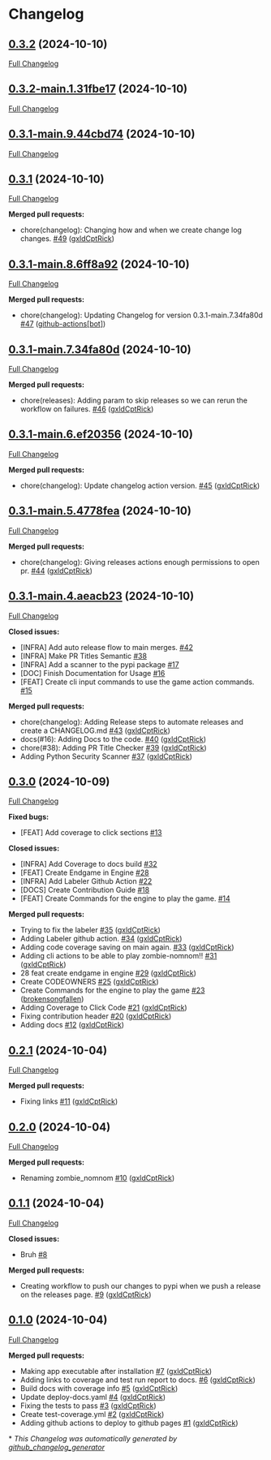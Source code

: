 # Changelog

## [0.3.2](https://github.com/Carrera-Dev-Consulting/zombie_nomnom/tree/0.3.2) (2024-10-10)

[Full Changelog](https://github.com/Carrera-Dev-Consulting/zombie_nomnom/compare/0.3.2-main.1.31fbe17...0.3.2)

## [0.3.2-main.1.31fbe17](https://github.com/Carrera-Dev-Consulting/zombie_nomnom/tree/0.3.2-main.1.31fbe17) (2024-10-10)

[Full Changelog](https://github.com/Carrera-Dev-Consulting/zombie_nomnom/compare/0.3.1-main.9.44cbd74...0.3.2-main.1.31fbe17)

## [0.3.1-main.9.44cbd74](https://github.com/Carrera-Dev-Consulting/zombie_nomnom/tree/0.3.1-main.9.44cbd74) (2024-10-10)

[Full Changelog](https://github.com/Carrera-Dev-Consulting/zombie_nomnom/compare/0.3.1...0.3.1-main.9.44cbd74)

## [0.3.1](https://github.com/Carrera-Dev-Consulting/zombie_nomnom/tree/0.3.1) (2024-10-10)

[Full Changelog](https://github.com/Carrera-Dev-Consulting/zombie_nomnom/compare/0.3.1-main.8.6ff8a92...0.3.1)

**Merged pull requests:**

- chore\(changelog\): Changing how and when we create change log changes. [\#49](https://github.com/Carrera-Dev-Consulting/zombie_nomnom/pull/49) ([gxldCptRick](https://github.com/gxldCptRick))

## [0.3.1-main.8.6ff8a92](https://github.com/Carrera-Dev-Consulting/zombie_nomnom/tree/0.3.1-main.8.6ff8a92) (2024-10-10)

[Full Changelog](https://github.com/Carrera-Dev-Consulting/zombie_nomnom/compare/0.3.1-main.7.34fa80d...0.3.1-main.8.6ff8a92)

**Merged pull requests:**

- chore\(changelog\): Updating Changelog for version 0.3.1-main.7.34fa80d [\#47](https://github.com/Carrera-Dev-Consulting/zombie_nomnom/pull/47) ([github-actions[bot]](https://github.com/apps/github-actions))

## [0.3.1-main.7.34fa80d](https://github.com/Carrera-Dev-Consulting/zombie_nomnom/tree/0.3.1-main.7.34fa80d) (2024-10-10)

[Full Changelog](https://github.com/Carrera-Dev-Consulting/zombie_nomnom/compare/0.3.1-main.6.ef20356...0.3.1-main.7.34fa80d)

**Merged pull requests:**

- chore\(releases\): Adding param to skip releases so we can rerun the workflow on failures. [\#46](https://github.com/Carrera-Dev-Consulting/zombie_nomnom/pull/46) ([gxldCptRick](https://github.com/gxldCptRick))

## [0.3.1-main.6.ef20356](https://github.com/Carrera-Dev-Consulting/zombie_nomnom/tree/0.3.1-main.6.ef20356) (2024-10-10)

[Full Changelog](https://github.com/Carrera-Dev-Consulting/zombie_nomnom/compare/0.3.1-main.5.4778fea...0.3.1-main.6.ef20356)

**Merged pull requests:**

- chore\(changelog\): Update changelog action version. [\#45](https://github.com/Carrera-Dev-Consulting/zombie_nomnom/pull/45) ([gxldCptRick](https://github.com/gxldCptRick))

## [0.3.1-main.5.4778fea](https://github.com/Carrera-Dev-Consulting/zombie_nomnom/tree/0.3.1-main.5.4778fea) (2024-10-10)

[Full Changelog](https://github.com/Carrera-Dev-Consulting/zombie_nomnom/compare/0.3.1-main.4.aeacb23...0.3.1-main.5.4778fea)

**Merged pull requests:**

- chore\(changelog\): Giving releases actions enough permissions to open pr. [\#44](https://github.com/Carrera-Dev-Consulting/zombie_nomnom/pull/44) ([gxldCptRick](https://github.com/gxldCptRick))

## [0.3.1-main.4.aeacb23](https://github.com/Carrera-Dev-Consulting/zombie_nomnom/tree/0.3.1-main.4.aeacb23) (2024-10-10)

[Full Changelog](https://github.com/Carrera-Dev-Consulting/zombie_nomnom/compare/0.3.0...0.3.1-main.4.aeacb23)

**Closed issues:**

- \[INFRA\] Add auto release flow to main merges. [\#42](https://github.com/Carrera-Dev-Consulting/zombie_nomnom/issues/42)
- \[INFRA\] Make PR Titles Semantic [\#38](https://github.com/Carrera-Dev-Consulting/zombie_nomnom/issues/38)
- \[INFRA\] Add a scanner to the pypi package [\#17](https://github.com/Carrera-Dev-Consulting/zombie_nomnom/issues/17)
- \[DOC\] Finish Documentation for Usage [\#16](https://github.com/Carrera-Dev-Consulting/zombie_nomnom/issues/16)
- \[FEAT\] Create cli input commands to use the game action commands. [\#15](https://github.com/Carrera-Dev-Consulting/zombie_nomnom/issues/15)

**Merged pull requests:**

- chore\(changelog\): Adding Release steps to automate releases and create a CHANGELOG.md [\#43](https://github.com/Carrera-Dev-Consulting/zombie_nomnom/pull/43) ([gxldCptRick](https://github.com/gxldCptRick))
- docs\(\#16\): Adding Docs to the code. [\#40](https://github.com/Carrera-Dev-Consulting/zombie_nomnom/pull/40) ([gxldCptRick](https://github.com/gxldCptRick))
- chore\(\#38\): Adding PR Title Checker  [\#39](https://github.com/Carrera-Dev-Consulting/zombie_nomnom/pull/39) ([gxldCptRick](https://github.com/gxldCptRick))
- Adding Python Security Scanner [\#37](https://github.com/Carrera-Dev-Consulting/zombie_nomnom/pull/37) ([gxldCptRick](https://github.com/gxldCptRick))

## [0.3.0](https://github.com/Carrera-Dev-Consulting/zombie_nomnom/tree/0.3.0) (2024-10-09)

[Full Changelog](https://github.com/Carrera-Dev-Consulting/zombie_nomnom/compare/0.2.1...0.3.0)

**Fixed bugs:**

- \[FEAT\] Add coverage to click sections [\#13](https://github.com/Carrera-Dev-Consulting/zombie_nomnom/issues/13)

**Closed issues:**

- \[INFRA\] Add Coverage to docs build [\#32](https://github.com/Carrera-Dev-Consulting/zombie_nomnom/issues/32)
- \[FEAT\] Create Endgame in Engine [\#28](https://github.com/Carrera-Dev-Consulting/zombie_nomnom/issues/28)
- \[INFRA\] Add Labeler Github Action [\#22](https://github.com/Carrera-Dev-Consulting/zombie_nomnom/issues/22)
- \[DOCS\] Create Contribution Guide [\#18](https://github.com/Carrera-Dev-Consulting/zombie_nomnom/issues/18)
- \[FEAT\] Create Commands for the engine to play the game. [\#14](https://github.com/Carrera-Dev-Consulting/zombie_nomnom/issues/14)

**Merged pull requests:**

- Trying to fix the labeler [\#35](https://github.com/Carrera-Dev-Consulting/zombie_nomnom/pull/35) ([gxldCptRick](https://github.com/gxldCptRick))
- Adding Labeler github action. [\#34](https://github.com/Carrera-Dev-Consulting/zombie_nomnom/pull/34) ([gxldCptRick](https://github.com/gxldCptRick))
- Adding code coverage saving on main again. [\#33](https://github.com/Carrera-Dev-Consulting/zombie_nomnom/pull/33) ([gxldCptRick](https://github.com/gxldCptRick))
- Adding cli actions to be able to play zombie-nomnom!! [\#31](https://github.com/Carrera-Dev-Consulting/zombie_nomnom/pull/31) ([gxldCptRick](https://github.com/gxldCptRick))
- 28 feat create endgame in engine [\#29](https://github.com/Carrera-Dev-Consulting/zombie_nomnom/pull/29) ([gxldCptRick](https://github.com/gxldCptRick))
- Create CODEOWNERS [\#25](https://github.com/Carrera-Dev-Consulting/zombie_nomnom/pull/25) ([gxldCptRick](https://github.com/gxldCptRick))
- Create Commands for the engine to play the game [\#23](https://github.com/Carrera-Dev-Consulting/zombie_nomnom/pull/23) ([brokensongfallen](https://github.com/brokensongfallen))
- Adding Coverage to Click Code [\#21](https://github.com/Carrera-Dev-Consulting/zombie_nomnom/pull/21) ([gxldCptRick](https://github.com/gxldCptRick))
- Fixing contribution header [\#20](https://github.com/Carrera-Dev-Consulting/zombie_nomnom/pull/20) ([gxldCptRick](https://github.com/gxldCptRick))
- Adding docs [\#12](https://github.com/Carrera-Dev-Consulting/zombie_nomnom/pull/12) ([gxldCptRick](https://github.com/gxldCptRick))

## [0.2.1](https://github.com/Carrera-Dev-Consulting/zombie_nomnom/tree/0.2.1) (2024-10-04)

[Full Changelog](https://github.com/Carrera-Dev-Consulting/zombie_nomnom/compare/0.2.0...0.2.1)

**Merged pull requests:**

- Fixing links [\#11](https://github.com/Carrera-Dev-Consulting/zombie_nomnom/pull/11) ([gxldCptRick](https://github.com/gxldCptRick))

## [0.2.0](https://github.com/Carrera-Dev-Consulting/zombie_nomnom/tree/0.2.0) (2024-10-04)

[Full Changelog](https://github.com/Carrera-Dev-Consulting/zombie_nomnom/compare/0.1.1...0.2.0)

**Merged pull requests:**

- Renaming zombie\_nomnom [\#10](https://github.com/Carrera-Dev-Consulting/zombie_nomnom/pull/10) ([gxldCptRick](https://github.com/gxldCptRick))

## [0.1.1](https://github.com/Carrera-Dev-Consulting/zombie_nomnom/tree/0.1.1) (2024-10-04)

[Full Changelog](https://github.com/Carrera-Dev-Consulting/zombie_nomnom/compare/0.1.0...0.1.1)

**Closed issues:**

- Bruh [\#8](https://github.com/Carrera-Dev-Consulting/zombie_nomnom/issues/8)

**Merged pull requests:**

- Creating workflow to push our changes to pypi when we push a release on the releases page. [\#9](https://github.com/Carrera-Dev-Consulting/zombie_nomnom/pull/9) ([gxldCptRick](https://github.com/gxldCptRick))

## [0.1.0](https://github.com/Carrera-Dev-Consulting/zombie_nomnom/tree/0.1.0) (2024-10-04)

[Full Changelog](https://github.com/Carrera-Dev-Consulting/zombie_nomnom/compare/de91bc04f78fb139848389f6859c594393c57025...0.1.0)

**Merged pull requests:**

- Making app executable after installation [\#7](https://github.com/Carrera-Dev-Consulting/zombie_nomnom/pull/7) ([gxldCptRick](https://github.com/gxldCptRick))
- Adding links to coverage and test run report to docs. [\#6](https://github.com/Carrera-Dev-Consulting/zombie_nomnom/pull/6) ([gxldCptRick](https://github.com/gxldCptRick))
- Build docs with coverage info [\#5](https://github.com/Carrera-Dev-Consulting/zombie_nomnom/pull/5) ([gxldCptRick](https://github.com/gxldCptRick))
- Update deploy-docs.yaml [\#4](https://github.com/Carrera-Dev-Consulting/zombie_nomnom/pull/4) ([gxldCptRick](https://github.com/gxldCptRick))
- Fixing the tests to pass [\#3](https://github.com/Carrera-Dev-Consulting/zombie_nomnom/pull/3) ([gxldCptRick](https://github.com/gxldCptRick))
- Create test-coverage.yml [\#2](https://github.com/Carrera-Dev-Consulting/zombie_nomnom/pull/2) ([gxldCptRick](https://github.com/gxldCptRick))
- Adding github actions to deploy to github pages [\#1](https://github.com/Carrera-Dev-Consulting/zombie_nomnom/pull/1) ([gxldCptRick](https://github.com/gxldCptRick))



\* *This Changelog was automatically generated by [github_changelog_generator](https://github.com/github-changelog-generator/github-changelog-generator)*
